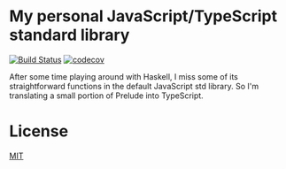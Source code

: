 # My personal JavaScript/TypeScript standard library

[![Build Status](https://github.com/micheleriva/std/actions/workflows/coverage.yml/badge.svg?branch=main)](https://github.com/micheleriva/std/actions/workflows/coverage.yml)
[![codecov](https://codecov.io/gh/micheleriva/std/branch/main/graph/badge.svg?token=9J4v8p0hSI)](https://codecov.io/gh/micheleriva/std)

After some time playing around with Haskell, I miss some of its straightforward functions in the default JavaScript std library. So I'm translating a small portion of Prelude into TypeScript.

# License
[MIT](/LICENSE.md)
